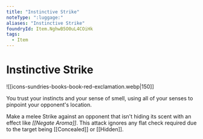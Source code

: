```yaml
---
title: "Instinctive Strike"
noteType: ":luggage:"
aliases: "Instinctive Strike"
foundryId: Item.NghwB5O0uL4COiHk
tags:
  - Item
---
```


# Instinctive Strike
![[icons-sundries-books-book-red-exclamation.webp|150]]

You trust your instincts and your sense of smell, using all of your senses to pinpoint your opponent's location.

Make a melee Strike against an opponent that isn't hiding its scent with an effect like _[[Negate Aroma]]_. This attack ignores any flat check required due to the target being [[Concealed]] or [[Hidden]].

